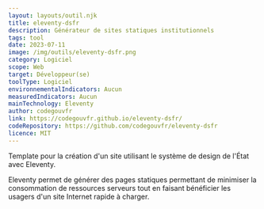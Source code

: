 ```yaml
---
layout: layouts/outil.njk
title: eleventy-dsfr
description: Générateur de sites statiques institutionnels
tags: tool
date: 2023-07-11
image: /img/outils/eleventy-dsfr.png
category: Logiciel
scope: Web
target: Développeur(se)
toolType: Logiciel
environnementalIndicators: Aucun
measuredIndicators: Aucun
mainTechnology: Eleventy
author: codegouvfr
link: https://codegouvfr.github.io/eleventy-dsfr/
codeRepository: https://github.com/codegouvfr/eleventy-dsfr
licence: MIT
---
```


Template pour la création d'un site utilisant le système de design de l'État avec Eleventy.

Eleventy permet de générer des pages statiques permettant de minimiser la consommation de ressources serveurs tout en faisant bénéficier les usagers d'un site Internet rapide à charger.
